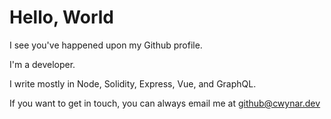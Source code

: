 # Hello, World

I see you've happened upon my Github profile.

I'm a developer.

I write mostly in Node, Solidity, Express, Vue, and GraphQL.

If you want to get in touch, you can always email me at [github@cwynar.dev](mailto:github@cwynar.dev)
